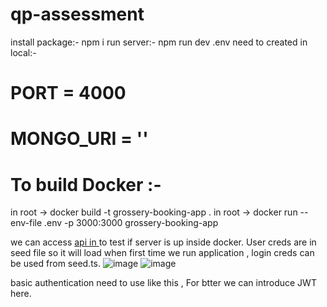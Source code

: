 ﻿# qp-assessment
 install package:- npm i
 run server:- npm run dev
 .env need to created in local:-
 # PORT = 4000
# MONGO_URI = ''
# To build Docker :-
 in root ->  docker build -t grossery-booking-app .
 in root -> docker run --env-file .env -p 3000:3000 grossery-booking-app

 we can access [api in ](http://localhost:3000/admin)  to test if server is up inside docker.
User creds are in seed file so it will load when first time we run application , login creds can be used from seed.ts.
![image](https://github.com/prahllad/qp-assessment/assets/24870797/2d833af8-e95c-459c-9e38-c76c90a71b74)
![image](https://github.com/prahllad/qp-assessment/assets/24870797/f7a9d281-c49f-4e79-b6ba-5f619203c23c)

basic authentication need to use like this , For btter we can introduce JWT here.
